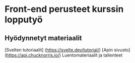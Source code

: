 # Front-end perusteet kurssin lopputyö

## Hyödynnetyt materiaalit

[Svelten tutoriaalit] (https://svelte.dev/tutorial/)
[Apin sivusto] (https://api.chucknorris.io/)
Luentomateriaalit ja tallenteet
